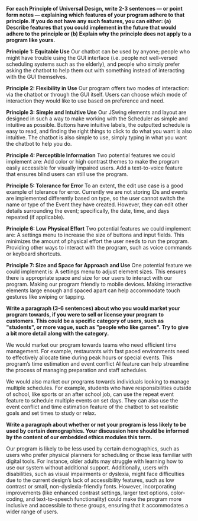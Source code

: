 **For each Principle of Universal Design, write 2-3 sentences — or point form notes — explaining which features of your 
program adhere to that principle. If you do not have any such features, you can either:
(a) Describe features that you could implement in the future that would adhere to the principle or
(b) Explain why the principle does not apply to a program like yours.**


**Principle 1: Equitable Use**
Our chatbot can be used by anyone; people who might have trouble using the GUI interface (i.e. people not well-versed 
scheduling systems such as the elderly), and people who simply prefer asking the chatbot to help them out with something
instead of interacting with the GUI themselves.


**Principle 2: Flexibility in Use**
Our program offers two modes of interaction: via the chatbot or through the GUI itself. Users can choose which mode of 
interaction they would like to use based on preference and need.


**Principle 3: Simple and Intuitive Use**
Our JSwing elements and layout are designed in such a way to make working with the Scheduler as simple and intuitive as 
possible. Buttons have intuitive labels, the outputted schedule is easy to read, and finding the right things to click 
to do what you want is also intuitive. The chatbot is also simple to use, simply typing in what you want the chatbot to 
help you do.


**Principle 4: Perceptible Information**
Two potential features we could implement are:
Add color or high contrast themes to make the program easily accessible for visually impaired users.
Add a text-to-voice feature that ensures blind users can still use the program.


**Principle 5: Tolerance for Error**
To an extent, the edit use case is a good example of tolerance for error. Currently we are not storing IDs and events 
are implemented differently based on type, so the user cannot switch the name or type of the Event they have created. 
However, they can edit other details surrounding the event; specifically, the date, time, and days repeated 
(if applicable).


**Principle 6: Low Physical Effort**
Two potential features we could implement are:
A settings menu to increase the size of buttons and input fields. This minimizes the amount of physical effort the user 
needs to run the program.
Providing other ways to interact with the program, such as voice commands or keyboard shortcuts.


**Principle 7: Size and Space for Approach and Use**
One potential feature we could implement is:
A settings menu to adjust element sizes. This ensures there is appropriate space and size for our users to interact with
our program.
Making our program friendly to mobile devices. Making interactive elements large enough and spaced apart can help 
accommodate touch gestures like swiping or tapping.


**Write a paragraph (3-6 sentences) about who you would market your program towards, if you were to sell or license your
program to customers. This could be a specific category of users, such as "students", or more vague, such as "people who
like games". Try to give a bit more detail along with the category.**


We would market our program towards teams who need efficient time management. For example, restaurants with fast paced 
environments need to effectively allocate time during peak hours or special events. This program’s time estimation and 
event conflict AI feature can help streamline the process of managing preparation and staff schedules.


We would also market our programs towards individuals looking to manage multiple schedules. For example, students who 
have responsibilities outside of school, like sports or an after school job, can use the repeat event feature to 
schedule multiple events on set days. They can also use the event conflict and time estimation feature of the chatbot 
to set realistic goals and set times to study or relax.

**Write a paragraph about whether or not your program is less likely to be used by certain demographics. Your discussion
here should be informed by the content of our embedded ethics modules this term.**


Our program is likely to be less used by certain demographics, such as users who prefer physical planners for scheduling
or those less familiar with digital tools. For instance, older adults may struggle with learning how to use our system 
without additional support. Additionally, users with disabilities, such as visual impairments or dyslexia, might face 
difficulties due to the current design’s lack of accessibility features, such as low contrast or small, 
non-dyslexia-friendly fonts. However, incorporating improvements (like enhanced contrast settings, larger text options, 
color-coding, and text-to-speech functionality) could make the program more inclusive and accessible to these groups, 
ensuring that it accommodates a wider range of users.

